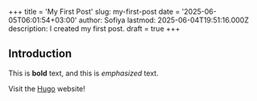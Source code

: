 +++
title = 'My First Post'
slug: my-first-post
date = '2025-06-05T06:01:54+03:00'
author: Sofiya
lastmod: 2025-06-04T19:51:16.000Z
description: I created my first post.
draft = true
+++

## Introduction

This is **bold** text, and this is *emphasized* text.

Visit the [Hugo](https://gohugo.io) website!

